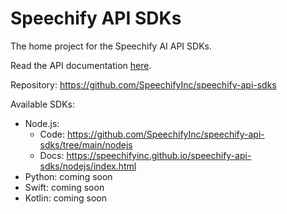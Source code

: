 # Speechify API SDKs

The home project for the Speechify AI API SDKs.

Read the API documentation [here](https://docs.sws.speechify.com/docs/overview).

Repository: https://github.com/SpeechifyInc/speechify-api-sdks

Available SDKs:

- Node.js:
  - Code: https://github.com/SpeechifyInc/speechify-api-sdks/tree/main/nodejs
  - Docs: https://speechifyinc.github.io/speechify-api-sdks/nodejs/index.html
- Python: coming soon
- Swift: coming soon
- Kotlin: coming soon
